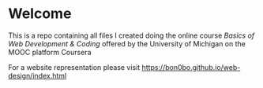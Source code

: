 # Welcome
This is a repo containing all files I created doing the online course
*Basics of Web Development & Coding* offered by the University of Michigan
on the MOOC platform Coursera

For a website representation please visit https://bon0bo.github.io/web-design/index.html

